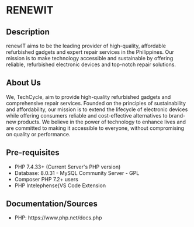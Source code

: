 <h1>RENEWIT</h1>

<h2>Description</h2>
<p>renewIT aims to be the leading provider of high-quality, affordable refurbished gadgets and expert repair services in the Philippines. Our mission is to make technology accessible and sustainable by offering reliable, refurbished electronic devices and top-notch repair solutions.</p>

<h2>About Us</h2>
We, TechCycle, aim to provide high-quality refurbished gadgets and comprehensive repair services. Founded on the principles of sustainability and affordability, our mission is to extend the lifecycle of electronic devices while offering consumers reliable and cost-effective alternatives to brand-new products. We believe in the power of technology to enhance lives and are committed to making it accessible to everyone, without compromising on quality or performance.

<h2>Pre-requisites</h2>

<ul>
	<li>PHP 7.4.33+ (Current Server's PHP version)</li>
	<li>Database: 8.0.31 - MySQL Community Server - GPL</li>
	<li>Composer PHP 7.2+ users</li>
	<li>PHP Intelephense(VS Code Extension</li>
</ul>

<h2>Documentation/Sources</h2>
<ul>
	<li>PHP: https://www.php.net/docs.php</li>
